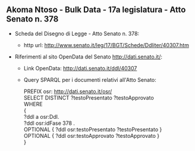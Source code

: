 ## Akoma Ntoso - Bulk Data - 17a legislatura - Atto Senato n. 378 ##

* Scheda del Disegno di Legge - Atto Senato n. 378:
	* http url: http://www.senato.it/leg/17/BGT/Schede/Ddliter/40307.htm

* Riferimenti al sito OpenData del Senato http://dati.senato.it/:
	* Link OpenData: http://dati.senato.it/ddl/40307
	* Query SPARQL per i documenti relativi all'Atto Senato:

        PREFIX osr: <http://dati.senato.it/osr/>  
		SELECT DISTINCT ?testoPresentato ?testoApprovato  
		WHERE  
		{  
		    ?ddl a osr:Ddl.  
		    ?ddl osr:idFase 378 .  
		    OPTIONAL { ?ddl osr:testoPresentato ?testoPresentato }  
		    OPTIONAL { ?ddl osr:testoApprovato ?testoApprovato }  
		}
		